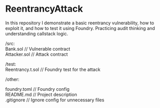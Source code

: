 # ReentrancyAttack
In this repository I demonstrate a basic reentrancy vulnerability, how to exploit it, and how to test it using Foundry. Practicing audit thinking and understanding callstack logic.


/src:  
       Bank.sol            // Vulnerable contract  
       Attacker.sol        // Attack contract  


/test:  
      Reentrancy.t.sol    // Foundry test for the attack  


/other: 

   foundry.toml            // Foundry config  
   README.md               // Project description  
   .gitignore              // Ignore config for unnecessary files  
